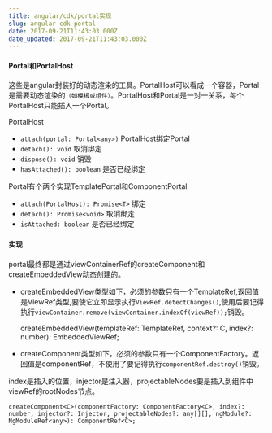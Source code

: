 ```yaml
---
title: angular/cdk/portal实现
slug: angular-cdk-portal
date: 2017-09-21T11:43:03.000Z
date_updated: 2017-09-21T11:43:03.000Z
---
```


#### Portal和PortalHost

这些是angular封装好的动态渲染的工具。PortalHost可以看成一个容器，Portal是需要动态渲染的`（如模板或组件）`。PortalHost和Portal是一对一关系，每个PortalHost只能插入一个Portal。

PortalHost

- `attach(portal: Portal<any>)`  PortalHost绑定Portal
- `detach(): void` 取消绑定
- `dispose(): void` 销毁
- `hasAttached(): boolean` 是否已经绑定

Portal有个两个实现TemplatePortal和ComponentPortal

- `attach(PortalHost): Promise<T>` 绑定
- `detach(): Promise<void>` 取消绑定
- `isAttached: boolean` 是否已经绑定

#### 实现

portal最终都是通过viewContainerRef的createComponent和createEmbeddedView动态创建的。

- createEmbeddedView类型如下，必须的参数只有一个TemplateRef,返回值是ViewRef类型,要使它立即显示执行`ViewRef.detectChanges()`,使用后要记得执行`viewContainer.remove(viewContainer.indexOf(viewRef));`销毁。

    createEmbeddedView<C>(templateRef: TemplateRef<C>, context?: C, index?: number): EmbeddedViewRef<C>;
    

- createComponent类型如下，必须的参数只有一个ComponentFactory。返回值是componentRef，不使用了要记得执行`componentRef.destroy()`销毁。

index是插入的位置，injector是注入器，projectableNodes要是插入到组件中viewRef的rootNodes节点。

    createComponent<C>(componentFactory: ComponentFactory<C>, index?: number, injector?: Injector, projectableNodes?: any[][], ngModule?: NgModuleRef<any>): ComponentRef<C>;
    
